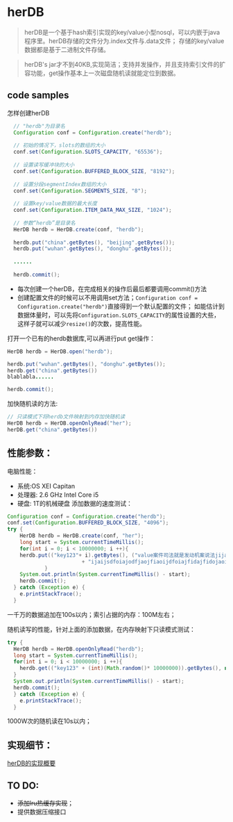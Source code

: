 # herDB

> herDB是一个基于hash索引实现的key/value小型nosql，可以内嵌于java程序里。herDB存储的文件分为.index文件与.data文件；
存储的key/value数据都是基于二进制文件存储。

> herDB's jar才不到40KB,实现简洁；支持并发操作，并且支持索引文件的扩容功能，get操作基本上一次磁盘随机读就能定位到数据。

## code samples
怎样创建herDB
``` java
  // "herdb"为目录名
  Configuration conf = Configuration.create("herdb");
  
  // 初始的情况下，slots的数组的大小
  conf.set(Configuration.SLOTS_CAPACITY, "65536");
  
  // 设置读写缓冲块的大小
  conf.set(Configuration.BUFFERED_BLOCK_SIZE, "8192");
  
  // 设置分段segmentIndex数组的大小
  conf.set(Configuration.SEGMENTS_SIZE, "8");
  
  // 设置key/value数据的最大长度
  conf.set(Configuration.ITEM_DATA_MAX_SIZE, "1024");
  
  // 参数“herdb”是目录名
  HerDB herdb = HerDB.create(conf, "herdb");
  
  herdb.put("china".getBytes(), "beijing".getBytes());
  herdb.put("wuhan".getBytes(), "donghu".getBytes());
  
  ......
  
  herdb.commit();
```
+ 每次创建一个herDB，在完成相关的操作后最后都要调用commit()方法
+ 创建配置文件的时候可以不用调用set方法；`Configuration conf = Configuration.create("herdb")`直接得到一个默认配置的文件；
如能估计到数据体量时，可以先将`Configuration.SLOTS_CAPACITY`的属性设置的大些，这样子就可以减少`resize()`的次数，提高性能。

打开一个已有的herdb数据库,可以再进行put get操作：
``` java
HerDB herdb = HerDB.open("herdb");

herdb.put("wuhan".getBytes(), "donghu".getBytes());
herdb.get("china".getBytes())
blablabla......

herdb.commit();
```

加快随机读的方法:
``` java
// 只读模式下将herdb文件映射到内存加快随机读
HerDB herdb = HerDB.openOnlyRead("her");
herDB.get("china".getBytes())
```

## 性能参数：
电脑性能：
+ 系统:OS XEI Capitan
+ 处理器: 2.6 GHz Intel Core i5
+ 硬盘: 1T的机械硬盘
添加数据的速度测试：
``` java
Configuration conf = Configuration.create("herdb");
conf.set(Configuration.BUFFERED_BLOCK_SIZE, "4096");
try {
    HerDB herdb = HerDB.create(conf, "her");
    long start = System.currentTimeMillis();
    for(int i = 0; i < 10000000; i ++){
    herdb.put(("key123"+ i).getBytes(), ("value案件司法就是发动机案说法jijaijdiajdifjaojfdiaodfijaosjdfoiajdfoiajfdi"
                        + "ijaijsdfoiajodfjaojfiaoijdfoiajfidajfidojaoijdfiojfiajsidfjiasjdfijaidsfjaiojfiajdfidajsdifjaisdfa"+i).getBytes());
            }
    System.out.println(System.currentTimeMillis() - start);
    herdb.commit();
  } catch (Exception e) {
    e.printStackTrace();
  }
```
一千万的数据追加在100s以内；索引占据的内存：100M左右；

随机读写的性能，针对上面的添加数据，在内存映射下只读模式测试：
``` java
try {
  HerDB herdb = HerDB.openOnlyRead("herdb");
  long start = System.currentTimeMillis();
  for(int i = 0; i < 10000000; i ++){
    herdb.get(("key123" + (int)(Math.random()* 10000000)).getBytes(), null);
  }
  System.out.println(System.currentTimeMillis() - start);
  herdb.commit();
  } catch (Exception e) {     
    e.printStackTrace();
  }
```
1000W次的随机读在10s以内；


## 实现细节：
[herDB的实现概要](http://funeyu.github.io/2016/04/18/herDB%E7%9A%84%E8%AE%BE%E8%AE%A1%E6%A6%82%E8%A6%81/)

## TO DO:
+ ~~添加lru热缓存实现~~；
+ 提供数据压缩接口
